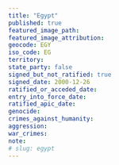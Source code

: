 ```yaml
---
title: "Egypt"
published: true
featured_image_path:
featured_image_attribution:
geocode: EGY
iso_code: EG
territory:
state_party: false
signed_but_not_ratified: true
signed_date: 2000-12-26
ratified_or_acceded_date:
entry_into_force_date:
ratified_apic_date:
genocide:
crimes_against_humanity:
aggression:
war_crimes:
note:
# slug: egypt
---
```

